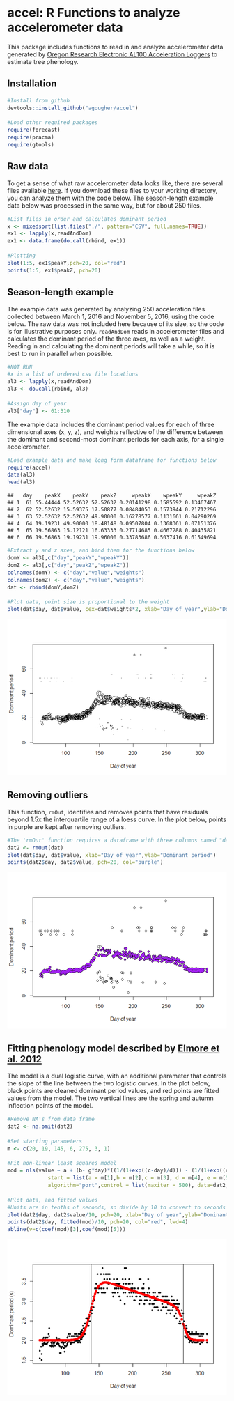 
accel: R Functions to analyze accelerometer data
================================================

This package includes functions to read in and analyze accelerometer data generated by [Oregon Research Electronic AL100 Acceleration Loggers](https://sites.google.com/site/oregonresearchelectronics/home) to estimate tree phenology.

Installation
------------

``` r
#Install from github
devtools::install_github("agougher/accel")

#Load other required packages
require(forecast)
require(pracma)
require(gtools)
```

Raw data
--------

To get a sense of what raw accelerometer data looks like, there are several files available [here](https://github.com/agougher/Public-data/tree/master/accel). If you download these files to your working directory, you can analyze them with the code below. The season-length example data below was processed in the same way, but for about 250 files.

``` r
#List files in order and calculates dominant period
x <- mixedsort(list.files("./", pattern="CSV", full.names=TRUE))
ex1 <- lapply(x,readAndDom)
ex1 <- data.frame(do.call(rbind, ex1))

#Plotting
plot(1:5, ex1$peakY,pch=20, col="red")
points(1:5, ex1$peakZ, pch=20)
```

Season-length example
---------------------

The example data was generated by analyzing 250 acceleration files collected between March 1, 2016 and November 5, 2016, using the code below. The raw data was not included here because of its size, so the code is for illustrative purposes only. `readAndDom` reads in accelerometer files and calculates the dominant period of the three axes, as well as a weight. Reading in and calculating the dominant periods will take a while, so it is best to run in parallel when possible.

``` r
#NOT RUN
#x is a list of ordered csv file locations
al3 <- lapply(x,readAndDom)
al3 <- do.call(rbind, al3)

#Assign day of year
al3["day"] <- 61:310
```

The example data includes the dominant period values for each of three dimensional axes (x, y, z), and weights reflective of the difference between the dominant and second-most dominant periods for each axis, for a single accelerometer.

``` r
#Load example data and make long form dataframe for functions below
require(accel) 
data(al3)
head(al3)
```

    ##   day    peakX    peakY    peakZ     wpeakX    wpeakY     wpeakZ
    ## 1  61 55.44444 52.52632 52.52632 0.20141298 0.1585592 0.13467467
    ## 2  62 52.52632 15.59375 17.50877 0.08484053 0.1573944 0.21712296
    ## 3  63 52.52632 52.52632 49.90000 0.16278577 0.1131661 0.04290269
    ## 4  64 19.19231 49.90000 18.48148 0.09507804 0.1368361 0.07151376
    ## 5  65 19.56863 15.12121 16.63333 0.27714685 0.4667288 0.40435821
    ## 6  66 19.56863 19.19231 19.96000 0.33783686 0.5037416 0.61549694

``` r
#Extract y and z axes, and bind them for the functions below
domY <- al3[,c("day","peakY","wpeakY")]
domZ <- al3[,c("day","peakZ","wpeakZ")]
colnames(domY) <- c("day","value","weights")
colnames(domZ) <- c("day","value","weights")
dat <- rbind(domY,domZ)

#Plot data, point size is proportional to the weight
plot(dat$day, dat$value, cex=dat$weights*2, xlab="Day of year",ylab="Dominant period")
```

![](README_files/figure-markdown_github/unnamed-chunk-4-1.png)

Removing outliers
-----------------

This function, `rmOut`, identifies and removes points that have residuals beyond 1.5x the interquartile range of a loess curve. In the plot below, points in purple are kept after removing outliers.

``` r
#The 'rmOut' function requires a dataframe with three columns named "day","value", and "weights"
dat2 <- rmOut(dat)
plot(dat$day, dat$value, xlab="Day of year",ylab="Dominant period")
points(dat2$day, dat2$value, pch=20, col="purple")
```

![](README_files/figure-markdown_github/unnamed-chunk-5-1.png)

Fitting phenology model described by [Elmore et al. 2012](http://onlinelibrary.wiley.com/doi/10.1111/j.1365-2486.2011.02521.x/full)
-----------------------------------------------------------------------------------------------------------------------------------

The model is a dual logistic curve, with an additional parameter that controls the slope of the line between the two logistic curves. In the plot below, black points are cleaned dominant period values, and red points are fitted values from the model. The two vertical lines are the spring and autumn inflection points of the model.

``` r
#Remove NA's from data frame
dat2 <- na.omit(dat2)

#Set starting parameters
m <- c(20, 19, 145, 6, 275, 3, 1)

#Fit non-linear least squares model
mod = nls(value ~ a + (b- g*day)*((1/(1+exp((c-day)/d))) - (1/(1+exp((e-day)/f)))), 
             start = list(a = m[1],b = m[2],c = m[3], d = m[4], e = m[5], f = m[6], g = m[7] ), 
             algorithm="port",control = list(maxiter = 500), data=dat2, weights=dat2$weights^2)

#Plot data, and fitted values
#Units are in tenths of seconds, so divide by 10 to convert to seconds
plot(dat2$day, dat2$value/10, pch=20, xlab="Day of year",ylab="Dominant period (s)")
points(dat2$day, fitted(mod)/10, pch=20, col="red", lwd=4)
abline(v=c(coef(mod)[3],coef(mod)[5]))
```

![](README_files/figure-markdown_github/unnamed-chunk-6-1.png)
